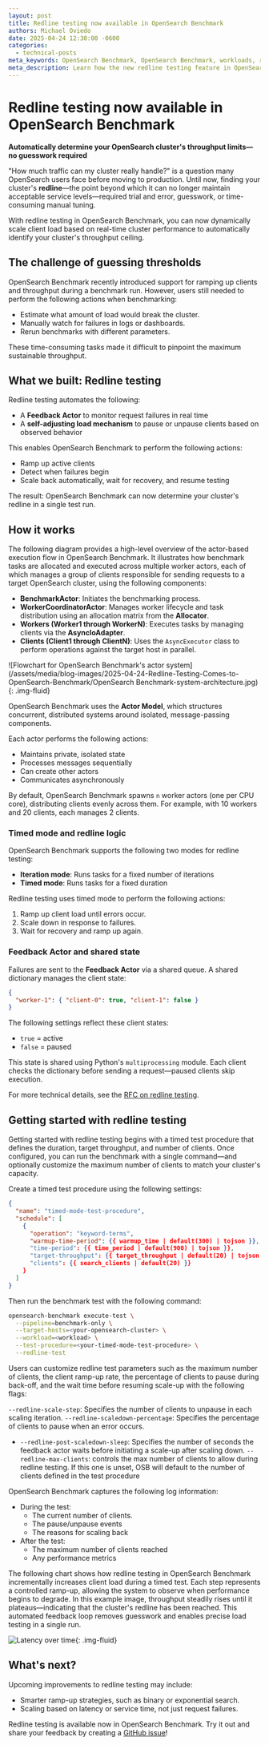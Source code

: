 ```yaml
---
layout: post
title: Redline testing now available in OpenSearch Benchmark
authors: Michael Oviedo
date: 2025-04-24 12:30:00 -0600
categories:
  - technical-posts
meta_keywords: OpenSearch Benchmark, OpenSearch Benchmark, workloads, redline testing
meta_description: Learn how the new redline testing feature in OpenSearch Benchmark helps you automatically determine the maximum throughput your cluster can handle—no guesswork required.
---
```


# Redline testing now available in OpenSearch Benchmark

**Automatically determine your OpenSearch cluster's throughput limits—no guesswork required**

"How much traffic can my cluster really handle?" is a question many OpenSearch users face before moving to production. Until now, finding your cluster's **redline**—the point beyond which it can no longer maintain acceptable service levels—required trial and error, guesswork, or time-consuming manual tuning.

With redline testing in OpenSearch Benchmark, you can now dynamically scale client load based on real-time cluster performance to automatically identify your cluster's throughput ceiling.


## The challenge of guessing thresholds

OpenSearch Benchmark recently introduced support for ramping up clients and throughput during a benchmark run. However, users still needed to perform the following actions when benchmarking:

- Estimate what amount of load would break the cluster.  
- Manually watch for failures in logs or dashboards.  
- Rerun benchmarks with different parameters.  

These time-consuming tasks made it difficult to pinpoint the maximum sustainable throughput.

## What we built: Redline testing

Redline testing automates the following:

- A **Feedback Actor** to monitor request failures in real time  
- A **self-adjusting load mechanism** to pause or unpause clients based on observed behavior  

This enables OpenSearch Benchmark to perform the following actions:

- Ramp up active clients  
- Detect when failures begin  
- Scale back automatically, wait for recovery, and resume testing  

The result: OpenSearch Benchmark can now determine your cluster's redline in a single test run.

## How it works

The following diagram provides a high-level overview of the actor-based execution flow in OpenSearch Benchmark. It illustrates how benchmark tasks are allocated and executed across multiple worker actors, each of which manages a group of clients responsible for sending requests to a target OpenSearch cluster, using the following components:

- **BenchmarkActor**: Initiates the benchmarking process.  
- **WorkerCoordinatorActor**: Manages worker lifecycle and task distribution using an allocation matrix from the **Allocator**.  
- **Workers (Worker1 through WorkerN)**: Executes tasks by managing clients via the **AsyncIoAdapter**.  
- **Clients (Client1 through ClientN)**: Uses the `AsyncExecutor` class to perform operations against the target host in parallel.  

![Flowchart for OpenSearch Benchmark's actor system](/assets/media/blog-images/2025-04-24-Redline-Testing-Comes-to-OpenSearch-Benchmark/OpenSearch Benchmark-system-architecture.jpg){: .img-fluid}

OpenSearch Benchmark uses the **Actor Model**, which structures concurrent, distributed systems around isolated, message-passing components.

Each actor performs the following actions:

- Maintains private, isolated state  
- Processes messages sequentially  
- Can create other actors  
- Communicates asynchronously  

By default, OpenSearch Benchmark spawns `n` worker actors (one per CPU core), distributing clients evenly across them. For example, with 10 workers and 20 clients, each manages 2 clients.
 

### Timed mode and redline logic

OpenSearch Benchmark supports the following two modes for redline testing:

- **Iteration mode**: Runs tasks for a fixed number of iterations  
- **Timed mode**: Runs tasks for a fixed duration  

Redline testing uses timed mode to perform the following actions:

1. Ramp up client load until errors occur.
2. Scale down in response to failures.
3. Wait for recovery and ramp up again.

### Feedback Actor and shared state

Failures are sent to the **Feedback Actor** via a shared queue. A shared dictionary manages the client state:

```json
{
  "worker-1": { "client-0": true, "client-1": false }
}
```

The following settings reflect these client states: 

- `true` = active  
- `false` = paused  

This state is shared using Python's `multiprocessing` module. Each client checks the dictionary before sending a request—paused clients skip execution.

For more technical details, see the [RFC on redline testing](https://github.com/opensearch-project/opensearch-benchmark/issues/785#issue-2898221524).

## Getting started with redline testing

Getting started with redline testing begins with a timed test procedure that defines the duration, target throughput, and number of clients. Once configured, you can run the benchmark with a single command—and optionally customize the maximum number of clients to match your cluster's capacity.

Create a timed test procedure using the following settings:

```json
{
  "name": "timed-mode-test-procedure",
  "schedule": [
    {
      "operation": "keyword-terms",
      "warmup-time-period": {{ warmup_time | default(300) | tojson }},
      "time-period": {{ time_period | default(900) | tojson }},
      "target-throughput": {{ target_throughput | default(20) | tojson }},
      "clients": {{ search_clients | default(20) }}
    }
  ]
}
```

Then run the benchmark test with the following command:

```bash
opensearch-benchmark execute-test \
  --pipeline=benchmark-only \
  --target-hosts=<your-opensearch-cluster> \
  --workload=<workload> \
  --test-procedure=<your-timed-mode-test-procedure> \
  --redline-test
```

Users can customize redline test parameters such as the maximum number of clients, the client ramp-up rate, the percentage of clients to pause during back-off, and the wait time before resuming scale-up with the following flags:

`--redline-scale-step`: Specifies the number of clients to unpause in each scaling iteration.
`--redline-scaledown-percentage`: Specifies the percentage of clients to pause when an error occurs.
- `--redline-post-scaledown-sleep`: Specifies the number of seconds the feedback actor waits before initiating a scale-up after scaling down.
`--redline-max-clients`: controls the max number of clients to allow during redline testing. If this one is unset, OSB will default to the number of clients defined in the test procedure

OpenSearch Benchmark captures the following log information:
- During the test:
  - The current number of clients.
  - The pause/unpause events
  - The reasons for scaling back
- After the test:
  - The maximum number of clients reached
  - Any performance metrics


The following chart shows how redline testing in OpenSearch Benchmark incrementally increases client load during a timed test. Each step represents a controlled ramp-up, allowing the system to observe when performance begins to degrade. In this example image, throughput steadily rises until it plateaus—indicating that the cluster's redline has been reached. This automated feedback loop removes guesswork and enables precise load testing in a single run.


![Latency over time](/assets/media/blog-images/2025-04-24-Redline-Testing-Comes-to-OpenSearch-Benchmark/dashboards-latency-over-time.png){: .img-fluid}

## What's next?

Upcoming improvements to redline testing may include:

- Smarter ramp-up strategies, such as binary or exponential search.  
- Scaling based on latency or service time, not just request failures.  

Redline testing is available now in OpenSearch Benchmark. Try it out and share your feedback by creating a [GitHub issue](https://github.com/opensearch-project/OpenSearch-Benchmark/issues)!
